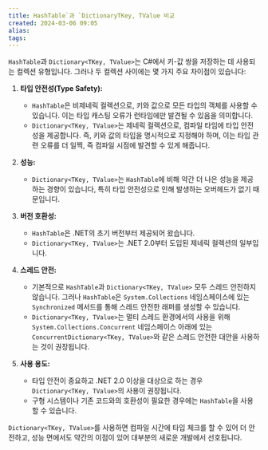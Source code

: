 ```yaml
---
title: HashTable`과 `DictionaryTKey, TValue 비교
created: 2024-03-06 09:05
alias:
tags:
---
```

`HashTable`과 `Dictionary<TKey, TValue>`는 C#에서 키-값 쌍을 저장하는 데 사용되는 컬렉션 유형입니다. 그러나 두 컬렉션 사이에는 몇 가지 주요 차이점이 있습니다:

1. **타입 안전성(Type Safety):**
   - `HashTable`은 비제네릭 컬렉션으로, 키와 값으로 모든 타입의 객체를 사용할 수 있습니다. 이는 타입 캐스팅 오류가 런타임에만 발견될 수 있음을 의미합니다.
   - `Dictionary<TKey, TValue>`는 제네릭 컬렉션으로, 컴파일 타임에 타입 안전성을 제공합니다. 즉, 키와 값의 타입을 명시적으로 지정해야 하며, 이는 타입 관련 오류를 더 일찍, 즉 컴파일 시점에 발견할 수 있게 해줍니다.

2. **성능:**
   - `Dictionary<TKey, TValue>`는 `HashTable`에 비해 약간 더 나은 성능을 제공하는 경향이 있습니다, 특히 타입 안전성으로 인해 발생하는 오버헤드가 없기 때문입니다.

3. **버전 호환성:**
   - `HashTable`은 .NET의 초기 버전부터 제공되어 왔습니다.
   - `Dictionary<TKey, TValue>`는 .NET 2.0부터 도입된 제네릭 컬렉션의 일부입니다.

4. **스레드 안전:**
   - 기본적으로 `HashTable`과 `Dictionary<TKey, TValue>` 모두 스레드 안전하지 않습니다. 그러나 `HashTable`은 `System.Collections` 네임스페이스에 있는 `Synchronized` 메서드를 통해 스레드 안전한 래퍼를 생성할 수 있습니다.
   - `Dictionary<TKey, TValue>`는 멀티 스레드 환경에서의 사용을 위해 `System.Collections.Concurrent` 네임스페이스 아래에 있는 `ConcurrentDictionary<TKey, TValue>`와 같은 스레드 안전한 대안을 사용하는 것이 권장됩니다.

5. **사용 용도:**
   - 타입 안전이 중요하고 .NET 2.0 이상을 대상으로 하는 경우 `Dictionary<TKey, TValue>`의 사용이 권장됩니다.
   - 구형 시스템이나 기존 코드와의 호환성이 필요한 경우에는 `HashTable`을 사용할 수 있습니다.

`Dictionary<TKey, TValue>`를 사용하면 컴파일 시간에 타입 체크를 할 수 있어 더 안전하고, 성능 면에서도 약간의 이점이 있어 대부분의 새로운 개발에서 선호됩니다.